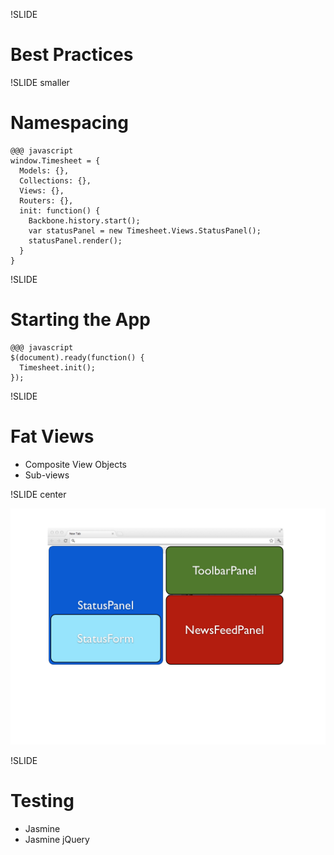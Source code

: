 !SLIDE

# Best Practices #

!SLIDE smaller

# Namespacing #

    @@@ javascript
    window.Timesheet = {
      Models: {},
      Collections: {},
      Views: {},
      Routers: {},
      init: function() {
        Backbone.history.start();
        var statusPanel = new Timesheet.Views.StatusPanel();
        statusPanel.render();
      }
    }

!SLIDE

# Starting the App #

    @@@ javascript
    $(document).ready(function() {
      Timesheet.init();
    });

!SLIDE

# Fat Views #

* Composite View Objects
* Sub-views

!SLIDE center

![Layout Example](Layout.001.png)

!SLIDE

# Testing #

* Jasmine
* Jasmine jQuery
